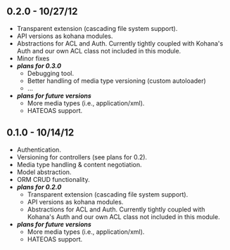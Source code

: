 ## 0.2.0 - 10/27/12
* Transparent extension (cascading file system support).
* API versions as kohana modules.
* Abstractions for ACL and Auth. Currently tightly coupled with Kohana's Auth and our own ACL class
not included in this module.
* Minor fixes
* **_plans for 0.3.0_**
  * Debugging tool.
  * Better handling of media type versioning (custom autoloader)
  * ...
* **_plans for future versions_**
  * More media types (i.e., application/xml).
  * HATEOAS support.

## 0.1.0 - 10/14/12
* Authentication.
* Versioning for controllers (see plans for 0.2).
* Media type handling & content negotiation.
* Model abstraction.
* ORM CRUD functionality.   
* **_plans for 0.2.0_**
  * Transparent extension (cascading file system support).
  * API versions as kohana modules.
  * Abstractions for ACL and Auth. Currently tightly coupled with Kohana's Auth and our own ACL class
not included in this module.
* **_plans for future versions_**
  * More media types (i.e., application/xml).
  * HATEOAS support.